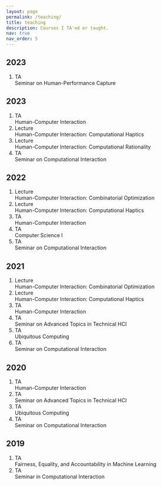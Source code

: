 ```yaml
---
layout: page
permalink: /teaching/
title: teaching
description: Courses I TA'ed or taught.
nav: true
nav_order: 5
---
```

<div class="publications">

<h2 class="bibliography">2023</h2>
<ol class="bibliography">
	<li><div class="row"><div class="col-sm-2 abbr"><abbr class="badge">TA</abbr></div><div class="col-sm-8"><div class="title">Seminar on Human-Performance Capture</div></div></div></li>
</ol>

<h2 class="bibliography">2023</h2>
<ol class="bibliography">
	<li><div class="row"><div class="col-sm-2 abbr"><abbr class="badge">TA</abbr></div><div class="col-sm-8"><div class="title">Human-Computer Interaction</div></div></div></li>
	<li><div class="row"><div class="col-sm-2 abbr"><abbr class="badge">Lecture</abbr></div><div class="col-sm-8"><div class="title">Human-Computer Interaction: Computational Haptics</div></div></div></li>
	<li><div class="row"><div class="col-sm-2 abbr"><abbr class="badge">Lecture</abbr></div><div class="col-sm-8"><div class="title">Human-Computer Interaction: Computational Rationality</div></div></div></li>
	<li><div class="row"><div class="col-sm-2 abbr"><abbr class="badge">TA</abbr></div><div class="col-sm-8"><div class="title">Seminar on Computational Interaction</div></div></div></li>

</ol>
<h2 class="bibliography">2022</h2>
<ol class="bibliography"> 
	<li><div class="row"><div class="col-sm-2 abbr"><abbr class="badge">Lecture</abbr></div><div class="col-sm-8"><div class="title">Human-Computer Interaction: Combinatorial Optimization</div></div></div></li>
	<li><div class="row"><div class="col-sm-2 abbr"><abbr class="badge">Lecture</abbr></div><div class="col-sm-8"><div class="title">Human-Computer Interaction: Computational Haptics</div></div></div></li>
	<li><div class="row"><div class="col-sm-2 abbr"><abbr class="badge">TA</abbr></div><div class="col-sm-8"><div class="title">Human-Computer Interaction</div></div></div></li>
	<li><div class="row"><div class="col-sm-2 abbr"><abbr class="badge">TA</abbr></div><div class="col-sm-8"><div class="title">Computer Science I</div></div></div></li>
	<li><div class="row"><div class="col-sm-2 abbr"><abbr class="badge">TA</abbr></div><div class="col-sm-8"><div class="title">Seminar on Computational Interaction</div></div></div></li>
</ol>
<h2 class="bibliography">2021</h2>
<ol class="bibliography">
	<li><div class="row"><div class="col-sm-2 abbr"><abbr class="badge">Lecture</abbr></div><div class="col-sm-8"><div class="title">Human-Computer Interaction: Combinatorial Optimization</div></div></div></li>
	<li><div class="row"><div class="col-sm-2 abbr"><abbr class="badge">Lecture</abbr></div><div class="col-sm-8"><div class="title">Human-Computer Interaction: Computational Haptics</div></div></div></li>
	<li><div class="row"><div class="col-sm-2 abbr"><abbr class="badge">TA</abbr></div><div class="col-sm-8"><div class="title">Human-Computer Interaction</div></div></div></li>
	<li><div class="row"><div class="col-sm-2 abbr"><abbr class="badge">TA</abbr></div><div class="col-sm-8"><div class="title">Seminar on Advanced Topics in Technical HCI</div></div></div></li>
	<li><div class="row"><div class="col-sm-2 abbr"><abbr class="badge">TA</abbr></div><div class="col-sm-8"><div class="title">Ubiquitous Computing</div></div></div></li>
	<li><div class="row"><div class="col-sm-2 abbr"><abbr class="badge">TA</abbr></div><div class="col-sm-8"><div class="title">Seminar on Computational Interaction</div></div></div></li>
</ol>
<h2 class="bibliography">2020</h2>
<ol class="bibliography">
	<li><div class="row"><div class="col-sm-2 abbr"><abbr class="badge">TA</abbr></div><div class="col-sm-8"><div class="title">Human-Computer Interaction</div></div></div></li>
	<li><div class="row"><div class="col-sm-2 abbr"><abbr class="badge">TA</abbr></div><div class="col-sm-8"><div class="title">Seminar on Advanced Topics in Technical HCI</div></div></div></li>
	<li><div class="row"><div class="col-sm-2 abbr"><abbr class="badge">TA</abbr></div><div class="col-sm-8"><div class="title">Ubiquitous Computing</div></div></div></li>
	<li><div class="row"><div class="col-sm-2 abbr"><abbr class="badge">TA</abbr></div><div class="col-sm-8"><div class="title">Seminar on Computational Interaction</div></div></div></li>
</ol>
<h2 class="bibliography">2019</h2>
<ol class="bibliography">
	<li><div class="row"><div class="col-sm-2 abbr"><abbr class="badge">TA</abbr></div><div class="col-sm-8"><div class="title">Fairness, Equality, and Accountability in Machine Learning</div></div></div></li>
	<li><div class="row"><div class="col-sm-2 abbr"><abbr class="badge">TA</abbr></div><div class="col-sm-8"><div class="title">Seminar in Computational Interaction</div></div></div></li>
</ol>
</div>
